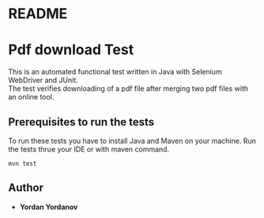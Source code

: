 # README #

# Pdf download Test

This is an automated functional test written in Java with Selenium WebDriver and JUnit.<br>
The test verifies downloading of a pdf file after merging two pdf files with an online tool.<br>

## Prerequisites to run the tests

To run these tests you have to install Java and Maven on your machine. Run the tests thrue your IDE or with maven command. 

```
mvn test
```

## Author

* **Yordan Yordanov**